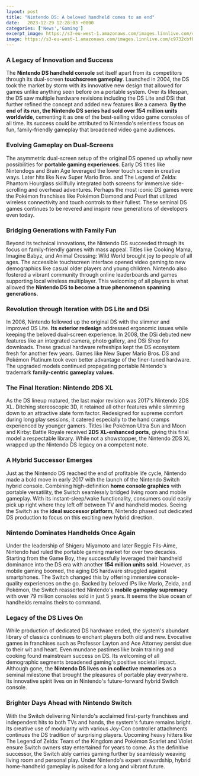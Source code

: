 ```yaml
---
layout: post
title: "Nintendo DS: A beloved handheld comes to an end"
date:   2023-12-29 12:28:03 +0000
categories: ['News','Gaming']
excerpt_image: https://s3-eu-west-1.amazonaws.com/images.linnlive.com/c9732cbfb4899b27b5fc880737301c3f/6a66aeec-65fd-4fd5-a8ef-89326abdbb27.jpg
image: https://s3-eu-west-1.amazonaws.com/images.linnlive.com/c9732cbfb4899b27b5fc880737301c3f/6a66aeec-65fd-4fd5-a8ef-89326abdbb27.jpg
---
```


###  A Legacy of Innovation and Success
The **Nintendo DS handheld console** set itself apart from its competitors through its dual-screen **touchscreen gameplay**. Launched in 2004, the DS took the market by storm with its innovative new design that allowed for games unlike anything seen before on a portable system. Over its lifespan, the DS saw multiple hardware revisions including the DS Lite and DSi that further refined the concept and added new features like a camera. **By the end of its run, the Nintendo DS series had sold over 154 million units worldwide**, cementing it as one of the best-selling video game consoles of all time. Its success could be attributed to Nintendo's relentless focus on fun, family-friendly gameplay that broadened video game audiences.
###  Evolving Gameplay on Dual-Screens 
The asymmetric dual-screen setup of the original DS opened up wholly new possibilities for **portable gaming experiences**. Early DS titles like Nintendogs and Brain Age leveraged the lower touch screen in creative ways. Later hits like New Super Mario Bros. and The Legend of Zelda: Phantom Hourglass skillfully integrated both screens for immersive side-scrolling and overhead adventures. Perhaps the most iconic DS games were the Pokémon franchises like Pokémon Diamond and Pearl that utilized wireless connectivity and touch controls to their fullest. These seminal DS games continues to be revered and inspire new generations of developers even today.
###  Bridging Generations with Family Fun
Beyond its technical innovations, the Nintendo DS succeeded through its focus on family-friendly games with mass appeal. Titles like Cooking Mama, Imagine Babyz, and Animal Crossing: Wild World brought joy to people of all ages. The accessible touchscreen interface opened video gaming to new demographics like casual older players and young children. Nintendo also fostered a vibrant community through online leaderboards and games supporting local wireless multiplayer. This welcoming of all players is what allowed the **Nintendo DS to become a true phenomenon spanning generations**.
###  Revolution through Iteration with DS Lite and DSi
In 2006, Nintendo followed up the original DS with the slimmer and improved DS Lite. **Its exterior redesign** addressed ergonomic issues while keeping the beloved dual-screen experience. In 2008, the DSi debuted new features like an integrated camera, photo gallery, and DSi Shop for downloads. These gradual hardware refreships kept the DS ecosystem fresh for another few years. Games like New Super Mario Bros. DS and Pokémon Platinum took even better advantage of the finer-tuned hardware. The upgraded models continued propagating portable Nintendo's trademark **family-centric gameplay values**. 
###  The Final Iteration: Nintendo 2DS XL  
As the DS lineup matured, the last major revision was 2017's Nintendo 2DS XL. Ditching stereoscopic 3D, it retained all other features while slimming down to an attractive slate form factor. Redesigned for supreme comfort during long play sessions, it catered especially to the hand cramps experienced by younger gamers. Titles like Pokémon Ultra Sun and Moon and Kirby: Battle Royale received **2DS XL-enhanced ports**, giving this final model a respectable library. While not a showstopper, the Nintendo 2DS XL wrapped up the Nintendo DS legacy on a competent note.
###  A Hybrid Successor Emerges
Just as the Nintendo DS reached the end of profitable life cycle, Nintendo made a bold move in early 2017 with the launch of the Nintendo Switch hybrid console. Combining high-definition **home console graphics** with portable versatility, the Switch seamlessly bridged living room and mobile gameplay. With its instant-sleep/wake functionality, consumers could easily pick up right where they left off between TV and handheld modes. Seeing the Switch as the **ideal successor platform**, Nintendo phased out dedicated DS production to focus on this exciting new hybrid direction.
###  Nintendo Dominates Handhelds Once Again
Under the leadership of Shigeru Miyamoto and later Reggie Fils-Aime, Nintendo had ruled the portable gaming market for over two decades. Starting from the Game Boy, they successfully leveraged their handheld dominance into the DS era with another **154 million units sold**. However, as mobile gaming boomed, the aging DS hardware struggled against smartphones. The Switch changed this by offering immersive console-quality experiences on the go. Backed by beloved IPs like Mario, Zelda, and Pokémon, the Switch reasserted Nintendo's **mobile gameplay supremacy** with over 79 million consoles sold in just 5 years. It seems the blue ocean of handhelds remains theirs to command.
###  Legacy of the DS Lives On
While production of dedicated DS hardware ended, the system's abundant library of classics continues to enchant players both old and new. Evocative games in franchises such as Professor Layton and Ace Attorney persist due to their wit and heart. Even mundane pastimes like brain training and cooking found mainstream success on DS. Its welcoming of all demographic segments broadened gaming's positive societal impact. Although gone, the **Nintendo DS lives on in collective memories** as a seminal milestone that brought the pleasures of portable play everywhere. Its innovative spirit lives on in Nintendo's future-forward hybrid Switch console.
###  Brighter Days Ahead with Nintendo Switch
With the Switch delivering Nintendo's acclaimed first-party franchises and independent hits to both TVs and hands, the system's future remains bright. Its creative use of modularity with various Joy-Con controller attachments continues the DS tradition of surprising players. Upcoming heavy hitters like The Legend of Zelda: Tears of the Kingdom and Pokémon Scarlet and Violet ensure Switch owners stay entertained for years to come. As the definitive successor, the Switch ably carries gaming further by seamlessly weaving living room and personal play. Under Nintendo's expert stewardship, hybrid home-handheld gameplay is poised for a long and vibrant future.